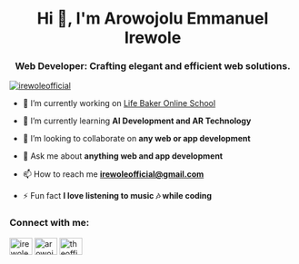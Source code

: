 <h1 align="center">Hi 👋, I'm Arowojolu Emmanuel Irewole</h1>
<h3 align="center">Web Developer: Crafting elegant and efficient web solutions.</h3>

<p align="left"> <a href="https://twitter.com/irewoleofficial" target="blank"><img src="https://img.shields.io/twitter/follow/irewoleofficial?logo=twitter&style=for-the-badge" alt="irewoleofficial" /></a> </p>

- 🔭 I’m currently working on [Life Baker Online School](lifebakeronlineschool.com)

- 🌱 I’m currently learning **AI Development and AR Technology**

- 👯 I’m looking to collaborate on **any web or app development**

- 💬 Ask me about **anything web and app development**

- 📫 How to reach me **irewoleofficial@gmail.com**

- ⚡ Fun fact **I love listening to music 🎶 while coding**

<h3 align="left">Connect with me:</h3>
<p align="left">
<a href="https://twitter.com/irewoleofficial" target="blank"><img align="center" src="https://raw.githubusercontent.com/rahuldkjain/github-profile-readme-generator/master/src/images/icons/Social/twitter.svg" alt="irewoleofficial" height="30" width="40" /></a>
<a href="https://linkedin.com/in/arowojolu emmanuel irewole" target="blank"><img align="center" src="https://raw.githubusercontent.com/rahuldkjain/github-profile-readme-generator/master/src/images/icons/Social/linked-in-alt.svg" alt="arowojolu emmanuel irewole" height="30" width="40" /></a>
<a href="https://instagram.com/theofficialfounder" target="blank"><img align="center" src="https://raw.githubusercontent.com/rahuldkjain/github-profile-readme-generator/master/src/images/icons/Social/instagram.svg" alt="theofficialfounder" height="30" width="40" /></a>
</p>

